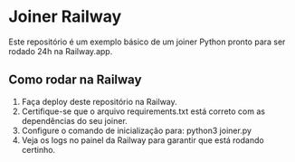 # Joiner Railway

Este repositório é um exemplo básico de um joiner Python pronto para ser rodado 24h na Railway.app.

## Como rodar na Railway

1. Faça deploy deste repositório na Railway.
2. Certifique-se que o arquivo requirements.txt está correto com as dependências do seu joiner.
3. Configure o comando de inicialização para:
   python3 joiner.py
4. Veja os logs no painel da Railway para garantir que está rodando certinho.